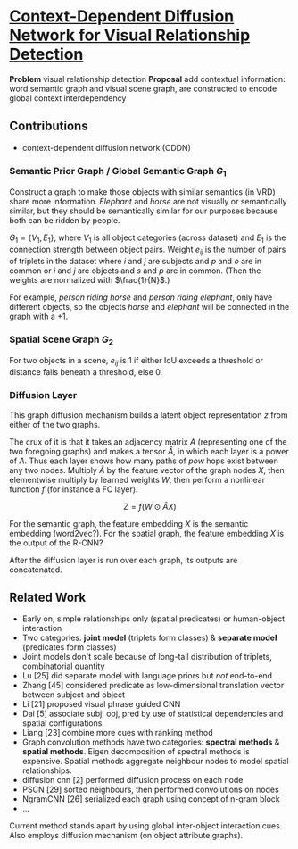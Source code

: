 # [Context-Dependent Diffusion Network for Visual Relationship Detection](https://arxiv.org/abs/1809.06213)

**Problem** visual relationship detection
**Proposal** add contextual information: word semantic graph and visual scene graph, are constructed to encode global context interdependency

## Contributions
- context-dependent diffusion network (CDDN)

### Semantic Prior Graph / Global Semantic Graph $G_1$
Construct a graph to make those objects with similar semantics (in VRD) share more information. *Elephant* and *horse* are not visually or semantically similar, but they should be semantically similar for our purposes because both can be ridden by people.

$G_1 = \{V_1,E_1\}$, where $V_1$ is  all object categories (across dataset) and $E_1$ is the connection strength between object pairs.  Weight $e_{ij}$ is the number of pairs of triplets in the dataset where $i$ and $j$ are subjects and $p$ and $o$ are in common or $i$ and $j$ are objects and $s$ and $p$ are in common. (Then the weights are normalized with $\frac{1}{N}$.)

For example, *person riding horse* and *person riding elephant*, only have different objects, so the objects *horse* and *elephant* will be connected in the graph with a $+1$.

### Spatial Scene Graph $G_2$

For two objects in a scene, $e_{ij}$ is $1$ if either IoU exceeds a threshold or distance falls beneath a threshold, else $0$.

### Diffusion Layer

This graph diffusion mechanism builds a latent object representation $z$ from either of the two graphs.

The crux of it is that it takes an adjacency matrix $A$ (representing one of the two foregoing graphs) and makes a tensor $\hat{A}$, in which each layer is a power of $A$. Thus each layer shows how many paths of $pow$ hops exist between any two nodes. Multiply $\hat{A}$ by the feature vector of the graph nodes $X$, then elementwise multiply by learned weights $W$, then perform a nonlinear function $f$ (for instance a FC layer).

$$Z = f(W\odot \hat{A}X)$$

For the semantic graph, the feature embedding $X$ is the semantic embedding (word2vec?).
For the spatial graph, the feature embedding $X$ is the output of the R-CNN?

After the diffusion layer is run over each graph, its outputs are concatenated.

## Related Work
- Early on, simple relationships only (spatial predicates) or human-object interaction
- Two categories: **joint model** (triplets form classes) & **separate model** (predicates form classes)
- Joint models don't scale because of long-tail distribution of triplets, combinatorial quantity
- Lu [25] did separate model with language priors but *not* end-to-end
- Zhang [45] considered predicate as low-dimensional translation vector between subject and object
- Li [21] proposed visual phrase guided CNN
- Dai [5] associate subj, obj, pred by use of statistical dependencies and spatial configurations
- Liang [23] combine more cues with ranking method
- Graph convolution methods have two categories: **spectral methods** & **spatial methods**. Eigen decomposition of spectral methods is expensive. Spatial methods aggregate neighbour nodes to model spatial relationships.
- diffusion cnn [2] performed diffusion process on each node
- PSCN [29] sorted neighbours, then performed convolutions on nodes
- NgramCNN [26] serialized each graph using concept of n-gram block
- ...

Current method stands apart by using global inter-object interaction cues. Also employs diffusion mechanism (on object attribute graphs).
<!--stackedit_data:
eyJoaXN0b3J5IjpbLTE4NzMzODM3MSwtMTEwMjI0MzgyOSwtMT
Q4MDIyMTE1MSwxMjA4MjM0ODMxLC0zMzYwMTQ5ODcsMTI1Njk1
NjE5NCwtMTQ5MzA4NzYwOV19
-->